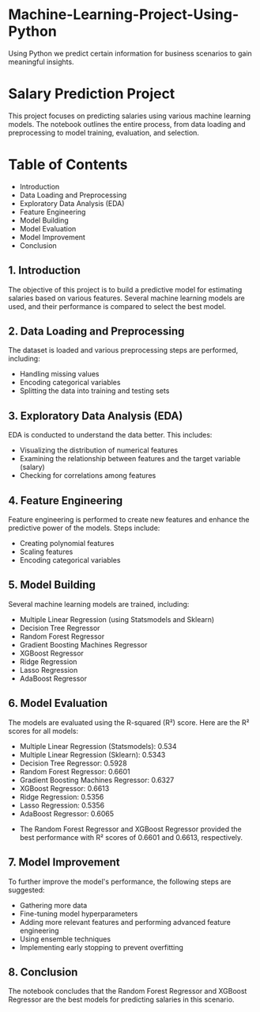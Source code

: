 # Machine-Learning-Project-Using-Python
Using Python we predict certain information for business scenarios to gain meaningful insights.
# Salary Prediction Project
This project focuses on predicting salaries using various machine learning models. The notebook outlines the entire process, from data loading and preprocessing to model training, evaluation, and selection.

# Table of Contents
* Introduction
* Data Loading and Preprocessing
* Exploratory Data Analysis (EDA)
* Feature Engineering
* Model Building
* Model Evaluation
* Model Improvement
* Conclusion
## 1. Introduction
The objective of this project is to build a predictive model for estimating salaries based on various features. Several machine learning models are used, and their performance is compared to select the best model.

## 2. Data Loading and Preprocessing
The dataset is loaded and various preprocessing steps are performed, including:

* Handling missing values
* Encoding categorical variables
* Splitting the data into training and testing sets
## 3. Exploratory Data Analysis (EDA)
EDA is conducted to understand the data better. This includes:

* Visualizing the distribution of numerical features
* Examining the relationship between features and the target variable (salary)
* Checking for correlations among features
## 4. Feature Engineering
Feature engineering is performed to create new features and enhance the predictive power of the models. Steps include:

* Creating polynomial features
* Scaling features
* Encoding categorical variables
## 5. Model Building
Several machine learning models are trained, including:

* Multiple Linear Regression (using Statsmodels and Sklearn)
* Decision Tree Regressor
* Random Forest Regressor
* Gradient Boosting Machines Regressor
* XGBoost Regressor
* Ridge Regression
* Lasso Regression
* AdaBoost Regressor
## 6. Model Evaluation
The models are evaluated using the R-squared (R²) score. Here are the R² scores for all models:

* Multiple Linear Regression (Statsmodels): 0.534
* Multiple Linear Regression (Sklearn): 0.5343
* Decision Tree Regressor: 0.5928
* Random Forest Regressor: 0.6601
* Gradient Boosting Machines Regressor: 0.6327
* XGBoost Regressor: 0.6613
* Ridge Regression: 0.5356
* Lasso Regression: 0.5356
* AdaBoost Regressor: 0.6065
- The Random Forest Regressor and XGBoost Regressor provided the best performance with R² scores of 0.6601 and 0.6613, respectively.

## 7. Model Improvement
To further improve the model's performance, the following steps are suggested:

* Gathering more data
* Fine-tuning model hyperparameters
* Adding more relevant features and performing advanced feature engineering
* Using ensemble techniques
* Implementing early stopping to prevent overfitting
## 8. Conclusion
The notebook concludes that the Random Forest Regressor and XGBoost Regressor are the best models for predicting salaries in this scenario.
